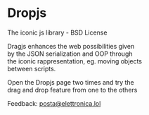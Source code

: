 # Dropjs
The iconic js library - BSD License

Dragjs enhances the web possibilities given  
by the JSON serialization and OOP through  
the iconic rappresentation, eg. moving objects  
between scripts.  
   
Open the Dropjs page two times and try the  
drag and drop feature from one to the others  

Feedback: posta@elettronica.lol
